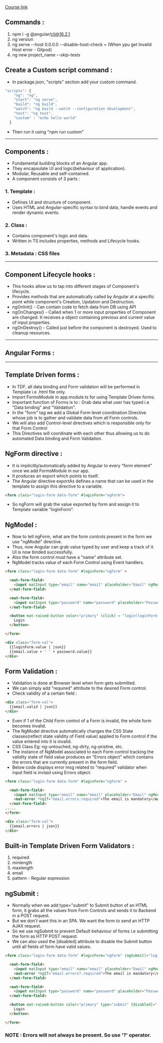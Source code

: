 [Course link](https://www.youtube.com/watch?v=VTEDh2pNSBQ&ab_channel=BoualiAli)

## Commands :

1. npm i -g @angular/cli@16.2.1
2. ng version
3. ng serve --host 0.0.0.0 --disable-host-check  = (When ypu get Invalid Host error - Gitpod)
4. ng new project_name --skip-tests

## Create a Custom script command :

- In package.json, "scripts" section add your custom command.

```js
"scripts": {
    "ng": "ng",
    "start": "ng serve",
    "build": "ng build",
    "watch": "ng build --watch --configuration development",
    "test": "ng test",
    "custom" : "echo hello world"
  }
```
- Then run it using "npm run custom"

---

## Components :

- Fundamental building blocks of an Angular app.
- They encapsulate UI and logic(behaviour of application).
- Modular, Reusable and self-contained.
- A component consists of 3 parts :

### 1. Template :

- Defines UI and structure of component.
- Uses HTML and Angular-specific syntax to bind data, handle events and render dynamic events.


### 2. Class :

- Contains component's logic and data.
- Written in TS includes properties, methods and Lifecycle hooks.

### 3. Metadata : CSS files

---

## Component Lifecycle hooks :

- This hooks allow us to tap into different stages of Component's lifecycle.
- Provides methods that are automatically called by Angular at a specific point while component's Creation, Updation and Destruction.
- ngOnInit() - Can contain code to fetch data from DB using API
- ngOnChanges() - Called when 1 or more input properties of Component are changed. It receives a object containing previous and current value of input properties.
- ngOnDestroy() - Called just before the component is destroyed. Used to cleanup resources.


---
## Angular Forms :
---

## Template Driven forms :

- In TDF, all data binding and Form validation will be performed in Template i.e .html file only.
- Import FormsModule in app.module.ts for using Template Driven forms.
- Important function of Forms is to : Grab data what user has typed i.e "Data binding" and "Validation".
- In the "form" tag we add a Global Form level coordination Directive whose job is to gather and validate data from all Form controls.
- We will also add Control-level directives which is responsible only for that Form Control
- This Directives will coordinate with each other thus allowing us to do automated Data binding and Form Validation.

## NgForm directive :

- It is implicitly/automatically added by Angular to every "form element" once we add FormsModule in our app.
- It produces an export which points to itself.
- The Angular directive exportAs defines a name that can be used in the template to assign this directive to a variable.

```html
<form class="login-form data-form" #loginForm="ngForm">
```
- So ngForm will grab the value exported by form and assign it to Template variable "loginForm".

## NgModel :

- Now to tell ngForm, what are the form controls present in the form we use "ngModel" directive.
- Thus, now Angular can grab value typed by user and keep a track of it. UI is now binded successfully.
- Also the form control must have a "name" attribute set.
- NgModel tracks value of each Form Control using Event handlers.

```html
<form class="login-form data-form" #loginForm="ngForm" >

  <mat-form-field>
    <input matInput type="email" name="email" placeholder="Email" ngModel #email="ngModel">
  </mat-form-field>

  <mat-form-field>
    <input matInput type="password" name="password" placeholder="Password" ngModel #password="ngModel">
  </mat-form-field>

  <button mat-raised-button color="primary" (click) = "login(loginForm)">
    Login
  </button>

</form>

<div class="form-val">
  {{loginForm.value | json}}
  {{email.value + ' ' + password.value}}
</div>
```

## Form Validation :

- Validation is done at Browser level when form gets submitted.
- We can simply add "required" attribute to the desired Form control.
- Check validity of a certain field :
  
```html
<div class="form-val">     
  {{email.valid | json}}
</div>
```

- Even if 1 of the Child Form control of a Form is invalid, the whole form becomes invalid.
- The NgModel directive automatically changes the CSS State classes(reflect state validity of Field value) applied to Form control if the value entered into it is invalid.
- CSS Class Eg: ng-untouched, ng-dirty, ng-pristine, etc.
- The instance of NgModel associated to each Form control tracking the validity state of field value produces an "Errors object" which contains the errors that are currently present in the form field.
- Below code displays error msg related to "required" validator when input field is invlaid using Errors object:
  
```html
<form class="login-form data-form" #loginForm="ngForm" >

  <mat-form-field>
    <input matInput type="email" name="email" placeholder="Email" ngModel #email="ngModel" required>
    <mat-error *ngIf="email.errors.required">The email is mandatory</mat-error>
  </mat-form-field>
.....
</form>

<div class="form-val">     
  {{email.errors | json}}
</div>
```

## Built-in Template Driven Form Validators :

1. required
2. minlength
3. maxlength
4. email
5. pattern - Regular expression

## ngSubmit :

- Normally when we add type="submit" to Submit button of an HTML form, it grabs all the values from Form Controls and sends it to Backend in a POST request.
- But we don't want this in an SPA. We want the form to send an HTTP AJAX request.
- So we use ngSubmit to prevent Default behaviour of forms i.e submitting the form as HTTP POST request.
- We can also used the [disabled] attribute to disable the Submit button until all fields of form have valid values.

```html
<form class="login-form data-form" #loginForm="ngForm" (ngSubmit)="login(loginForm)">

  <mat-form-field>
    <input matInput type="email" name="email" placeholder="Email" ngModel #email="ngModel" required>
    <mat-error *ngIf="email.errors?.required">The email is mandatory</mat-error>
  </mat-form-field>

  <mat-form-field>
    <input matInput type="password" name="password" placeholder="Password" ngModel #password="ngModel" required>
  </mat-form-field>

  <button mat-raised-button color="primary" type="submit" [disabled]="!loginForm.valid">
    Login
  </button>

</form>
```
### NOTE : Errors will not always be present. So use '?' operator.














  











